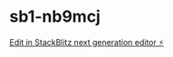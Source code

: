 # sb1-nb9mcj

[Edit in StackBlitz next generation editor ⚡️](https://stackblitz.com/~/github.com/imanishsingh/sb1-nb9mcj)